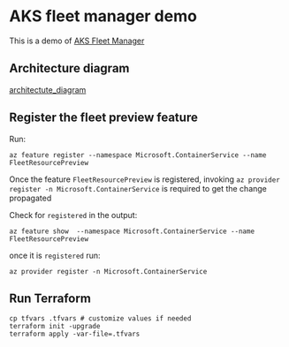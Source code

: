 # AKS fleet manager demo

This is a demo of [AKS Fleet Manager](https://learn.microsoft.com/en-gb/azure/kubernetes-fleet/)

## Architecture diagram

[architectute_diagram](\images\architecture_diagram.png)

## Register the fleet preview feature

Run:
```
az feature register --namespace Microsoft.ContainerService --name FleetResourcePreview
```

Once the feature `FleetResourcePreview` is registered, invoking `az provider register -n Microsoft.ContainerService` is required to get the change propagated

Check for `registered` in the output:

```
az feature show  --namespace Microsoft.ContainerService --name FleetResourcePreview
```

once it is `registered` run:

```
az provider register -n Microsoft.ContainerService
```

## Run Terraform

```
cp tfvars .tfvars # customize values if needed
terraform init -upgrade
terraform apply -var-file=.tfvars
```
